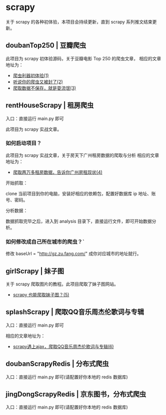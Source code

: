 # scrapy
关于 scrapy 的各种初体验，本项目会持续更新，直到 scrapy 系列推文结束更新。



## doubanTop250 | 豆瓣爬虫
此项目为 scrapy 初体验源码，关于豆瓣电影 Top 250 的爬虫文章，
相应的文章地址为：
- [爬虫利器初体验(1)](https://mp.weixin.qq.com/s/PIm98MmK2NUDip_WBhcv5Q)
- [听说你的爬虫又被封了(2)](https://mp.weixin.qq.com/s/8y4LWFYDTULYcFNlxKzAxA)
- [爬取数据不保存，就是耍流氓(3)](https://mp.weixin.qq.com/s/9hHteZdZDFFmH16kM_nHhQ)

## rentHouseScrapy | 租房爬虫
入口：直接运行 main.py 即可

此项目为 scrapy 实战文章。
### 如何启动项目？
此项目为 scrapy 实战文章，关于房天下广州租房数据的爬取与分析
相应的文章地址为：
- [爬取两万多租房数据，告诉你广州房租现状(4)](https://mp.weixin.qq.com/s/PhMocfb54ZHCFAwdyUe99Q)

开始抓取：

clone 当前项目到你的电脑，安装好相应的依赖包，配置好数据库 ip 地址、账号、密码。

分析数据：

数据抓取完毕之后，进入到 analysis 目录下，直接运行文件，即可开始数据分析。

### 如何修改成自己所在城市的爬虫？`
修改 baseUrl = "http://gz.zu.fang.com/" 成你对应城市的地址就行。

## girlScrapy | 妹子图
关于 scrapy 爬取图片的教程。此项目爬取了妹子图网站。
- [scrapy 也能爬取妹子图？(5)](https://mp.weixin.qq.com/s/427RSw9wBTzRVJi6w_PbGw)


## splashScrapy | 爬取QQ音乐周杰伦歌词与专辑
入口：直接运行 main.py 即可

相应的文章地址为：
- [scrapy遇上ajax，爬取QQ音乐周杰伦歌词与专辑(6)](https://mp.weixin.qq.com/s/BT7Chf2hN_53hG40m2SAWw)

## doubanScrapyRedis | 分布式爬虫
入口：直接运行 main.py 即可(请配置好你本地的 redis 数据库)


## jingDongScrapyRedis | 京东图书，分布式爬虫
入口：直接运行 main.py 即可(请配置好你本地的 redis 数据库)
